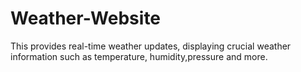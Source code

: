 # Weather-Website
This provides real-time weather updates, displaying crucial weather information such as temperature, humidity,pressure and more.
